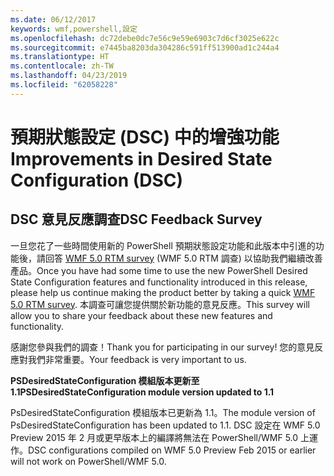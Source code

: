 ```yaml
---
ms.date: 06/12/2017
keywords: wmf,powershell,設定
ms.openlocfilehash: dc72debe0dc7e56c9e59e6903c7d6cf3025e622c
ms.sourcegitcommit: e7445ba8203da304286c591ff513900ad1c244a4
ms.translationtype: HT
ms.contentlocale: zh-TW
ms.lasthandoff: 04/23/2019
ms.locfileid: "62058228"
---
```

# <a name="improvements-in-desired-state-configuration-dsc"></a><span data-ttu-id="77f78-102">預期狀態設定 (DSC) 中的增強功能</span><span class="sxs-lookup"><span data-stu-id="77f78-102">Improvements in Desired State Configuration (DSC)</span></span>

## <a name="dsc-feedback-survey"></a><span data-ttu-id="77f78-103">DSC 意見反應調查</span><span class="sxs-lookup"><span data-stu-id="77f78-103">DSC Feedback Survey</span></span>

<span data-ttu-id="77f78-104">一旦您花了一些時間使用新的 PowerShell 預期狀態設定功能和此版本中引進的功能後，請回答 [WMF 5.0 RTM survey](https://www.surveymonkey.com/r/SGLQM5W) (WMF 5.0 RTM 調查) 以協助我們繼續改善產品。</span><span class="sxs-lookup"><span data-stu-id="77f78-104">Once you have had some time to use the new PowerShell Desired State Configuration features and functionality introduced in this release, please help us continue making the product better by taking a quick [WMF 5.0 RTM survey](https://www.surveymonkey.com/r/SGLQM5W).</span></span> <span data-ttu-id="77f78-105">本調查可讓您提供關於新功能的意見反應。</span><span class="sxs-lookup"><span data-stu-id="77f78-105">This survey will allow you to share your feedback about these new features and functionality.</span></span>

<span data-ttu-id="77f78-106">感謝您參與我們的調查！</span><span class="sxs-lookup"><span data-stu-id="77f78-106">Thank you for participating in our survey!</span></span> <span data-ttu-id="77f78-107">您的意見反應對我們非常重要。</span><span class="sxs-lookup"><span data-stu-id="77f78-107">Your feedback is very important to us.</span></span>

<span data-ttu-id="77f78-108">**PSDesiredStateConfiguration 模組版本更新至 1.1**</span><span class="sxs-lookup"><span data-stu-id="77f78-108">**PSDesiredStateConfiguration module version updated to 1.1**</span></span>

<span data-ttu-id="77f78-109">PsDesiredStateConfiguration 模組版本已更新為 1.1。</span><span class="sxs-lookup"><span data-stu-id="77f78-109">The module version of PsDesiredStateConfiguration has been updated to 1.1.</span></span> <span data-ttu-id="77f78-110">DSC 設定在 WMF 5.0 Preview 2015 年 2 月或更早版本上的編譯將無法在 PowerShell/WMF 5.0 上運作。</span><span class="sxs-lookup"><span data-stu-id="77f78-110">DSC configurations compiled on WMF 5.0 Preview Feb 2015 or earlier will not work on PowerShell/WMF 5.0.</span></span>
